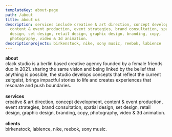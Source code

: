 ```yaml
---
templateKey: about-page
path: /about
title: about us
description: services include creative & art direction, concept development,
  content & event production, event strategies, brand consultation, spatial
  design, set design, retail design, graphic design, branding, copy,
  photography, video & 3d animation.
descriptionprojects: birkenstock, nike, sony music, reebok, labience
---
```


**about**\
clack <crossed> studio </crossed> is a berlin based creative agency founded by a female friends duo in 2021. sharing the same vision and being linked by the belief that anything is possible, the studio develops concepts that reflect the current zeitgeist, brings impactful stories to life and creates experiences that resonate and push boundaries.\
\
**services**\
creative & art direction, concept development, content & event production, event strategies, brand consultation, spatial design, set design, retail design, graphic design, branding, copy, photography, video & 3d animation.\
\
**clients**\
birkenstock, labience, nike, reebok, sony music.
